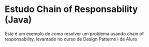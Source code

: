 # Estudo Chain of Responsability (Java)

Este é um exemplo de como resolver um problema usando chain of responsability, levantado no curso de Design Patterns I da Alura
